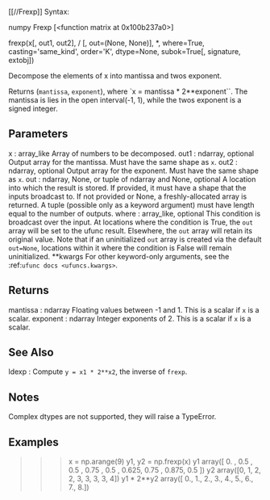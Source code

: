 [[//Frexp]]
Syntax:

  numpy Frexp [<function matrix at 0x100b237a0>]

frexp(x[, out1, out2], / [, out=(None, None)], *, where=True, casting='same_kind', order='K', dtype=None, subok=True[, signature, extobj])

Decompose the elements of x into mantissa and twos exponent.

Returns (`mantissa`, `exponent`), where `x = mantissa * 2**exponent``.
The mantissa is lies in the open interval(-1, 1), while the twos
exponent is a signed integer.

Parameters
----------
x : array_like
    Array of numbers to be decomposed.
out1 : ndarray, optional
    Output array for the mantissa. Must have the same shape as `x`.
out2 : ndarray, optional
    Output array for the exponent. Must have the same shape as `x`.
out : ndarray, None, or tuple of ndarray and None, optional
    A location into which the result is stored. If provided, it must have
    a shape that the inputs broadcast to. If not provided or None,
    a freshly-allocated array is returned. A tuple (possible only as a
    keyword argument) must have length equal to the number of outputs.
where : array_like, optional
    This condition is broadcast over the input. At locations where the
    condition is True, the `out` array will be set to the ufunc result.
    Elsewhere, the `out` array will retain its original value.
    Note that if an uninitialized `out` array is created via the default
    ``out=None``, locations within it where the condition is False will
    remain uninitialized.
**kwargs
    For other keyword-only arguments, see the
    :ref:`ufunc docs <ufuncs.kwargs>`.

Returns
-------
mantissa : ndarray
    Floating values between -1 and 1.
    This is a scalar if `x` is a scalar.
exponent : ndarray
    Integer exponents of 2.
    This is a scalar if `x` is a scalar.

See Also
--------
ldexp : Compute ``y = x1 * 2**x2``, the inverse of `frexp`.

Notes
-----
Complex dtypes are not supported, they will raise a TypeError.

Examples
--------
>>> x = np.arange(9)
>>> y1, y2 = np.frexp(x)
>>> y1
array([ 0.   ,  0.5  ,  0.5  ,  0.75 ,  0.5  ,  0.625,  0.75 ,  0.875,
        0.5  ])
>>> y2
array([0, 1, 2, 2, 3, 3, 3, 3, 4])
>>> y1 * 2**y2
array([ 0.,  1.,  2.,  3.,  4.,  5.,  6.,  7.,  8.])